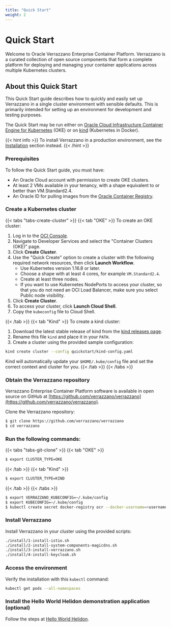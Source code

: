 ```yaml
---
title: "Quick Start"
weight: 2
---
```


# Quick Start

Welcome to Oracle Verrazzano Enterprise Container Platform. Verrazzano is a curated
collection of open source components that form a complete platform
for deploying and managing your container applications across multiple Kubernetes clusters.

## About this Quick Start

This Quick Start guide describes how to quickly and easily set up Verrazzano in
a single cluster environment with sensible defaults.
This is primarily intended for setting up an environment for development and testing purposes.

The Quick Start may be run either on [Oracle Cloud Infrastructure Container Engine for
Kubernetes](https://docs.cloud.oracle.com/en-us/iaas/Content/ContEng/Concepts/contengoverview.htm) (OKE)
or on [kind](https://kind.sigs.k8s.io/docs/user/quick-start/) (Kubernetes in Docker).

{{< hint info >}}
To install Verrazzano in a production environment, see the [Installation]() section instead.
{{< /hint >}}

### Prerequisites

To follow the Quick Start guide, you must have:
* An Oracle Cloud account with permission to create OKE clusters.
* At least 2 VMs available in your tenancy, with a shape equivalent to or better than VM.Standard2.4.
* An Oracle ID for pulling images from the [Oracle Container Registry](https://container-registry.oracle.com).

### Create a Kubernetes cluster

{{< tabs "tabs-create-cluster" >}}
{{< tab "OKE" >}}
To create an OKE cluster:

1. Log in to the [OCI Console](https://console.us-phoenix-1.oraclecloud.com/).
1. Navigate to Developer Services and select the "Container Clusters (OKE)" page.
1. Click **Create Cluster**.
1. Use the "Quick Create" option to create a cluster with the following required
   network resources, then click **Launch Workflow**.
    * Use Kubernetes version 1.16.8 or later.
	* Choose a shape with at least 4 cores, for example `VM.Standard2.4`.
	* Create at least three nodes.
	* If you want to use Kubernetes NodePorts to access your cluster, so that
	  you do not need an OCI Load Balancer, make sure you select Public
	  node visibility.
1. Click **Create Cluster**.
1. To access your cluster, click **Launch Cloud Shell**.
1. Copy the `kubeconfig` file to Cloud Shell.

{{< /tab >}}
{{< tab "Kind" >}}
To create a kind cluster:

1. Download the latest stable release of kind from the [kind releases page](https://github.com/kubernetes-sigs/kind/releases).
1. Rename this file `kind` and place it in your `PATH`.
1. Create a cluster using the provided sample configuration:

```bash
kind create cluster --config quickstart/kind-config.yaml
```

Kind will automatically update your `$HOME/.kube/config` file and set the correct
context and cluster for you.
{{< /tab >}}
{{< /tabs >}}

### Obtain the Verrazzano repository

Verrazzano Enterprise Container Platform software is available in open source on GitHub
at [https://github.com/verrazzano/verrazzano](https://github.com/verrazzano/verrazzano).

Clone the Verrazzano repository:

```bash
$ git clone https://github.com/verrazzano/verrazzano
$ cd verrazzano
```

### Run the following commands:


{{< tabs "tabs-git-clone" >}}
{{< tab "OKE" >}}

```bash
$ export CLUSTER_TYPE=OKE
```
{{< /tab >}}
{{< tab "Kind" >}}

```bash
$ export CLUSTER_TYPE=KIND
```
{{< /tab >}}
{{< /tabs >}}

```bash
$ export VERRAZZANO_KUBECONFIG=~/.kube/config
$ export KUBECONFIG=~/.kube/config
$ kubectl create secret docker-registry ocr --docker-username=<username> --docker-password=<password> --docker-server=container-registry.oracle.com
```


### Install Verrazzano

Install Verrazzano in your cluster using the provided scripts:

```bash
./install/1-install-istio.sh
./install/2-install-system-components-magicdns.sh
./install/3-install-verrazzano.sh
./install/4-install-keycloak.sh
```

### Access the environment

Verify the installation with this `kubectl` command:

```bash
kubectl get pods --all-namespaces
```

### Install the Hello World Helidon demonstration application (optional)

Follow the steps at [Hello World Helidon](https://github.com/verrazzano/verrazzano/blob/master/examples/hello-helidon/README.md).
